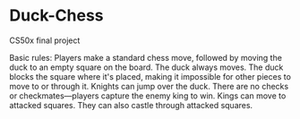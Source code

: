 # Duck-Chess
CS50x final project

Basic rules:
Players make a standard chess move, followed by moving the duck to an empty square on the board.
The duck always moves.
The duck blocks the square where it's placed, making it impossible for other pieces to move to or through it.
Knights can jump over the duck.
There are no checks or checkmates—players capture the enemy king to win.
Kings can move to attacked squares. They can also castle through attacked squares.
